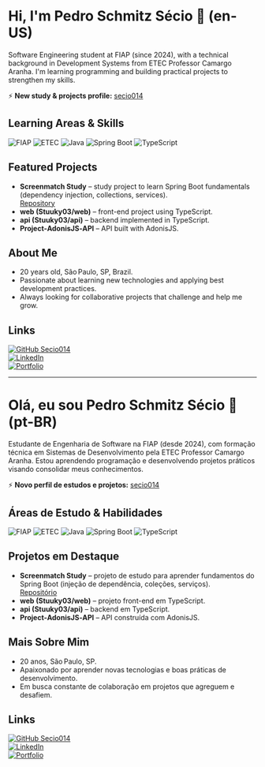 # Hi, I'm Pedro Schmitz Sécio 👋 (en-US)

Software Engineering student at FIAP (since 2024), with a technical background in Development Systems from ETEC Professor Camargo Aranha. I'm learning programming and building practical projects to strengthen my skills.

⚡ **New study & projects profile:** [secio014](https://github.com/secio014)

## Learning Areas & Skills
![FIAP](https://img.shields.io/badge/FIAP-2024-blue)
![ETEC](https://img.shields.io/badge/ETEC-Development%20Systems-orange)
![Java](https://img.shields.io/badge/Java-ED8B00?logo=java&logoColor=white)
![Spring Boot](https://img.shields.io/badge/Spring_Boot-6DB33F?style=for-the-badge&logo=springboot&logoColor=white)
![TypeScript](https://img.shields.io/badge/TypeScript-007ACC?logo=typescript&logoColor=white)

## Featured Projects
- **Screenmatch Study** – study project to learn Spring Boot fundamentals (dependency injection, collections, services).  
  [Repository](https://github.com/secio014/screenmatch-study)
- **web (Stuuky03/web)** – front-end project using TypeScript.  
- **api (Stuuky03/api)** – backend implemented in TypeScript.  
- **Project‑AdonisJS‑API** – API built with AdonisJS.  

## About Me
- 20 years old, São Paulo, SP, Brazil.  
- Passionate about learning new technologies and applying best development practices.  
- Always looking for collaborative projects that challenge and help me grow.

## Links
[![GitHub Secio014](https://img.shields.io/badge/GitHub-secio014-black?logo=github&logoColor=white)](https://github.com/secio014)  
[![LinkedIn](https://img.shields.io/badge/LinkedIn-Pedro%20Schmitz-blue?logo=linkedin&logoColor=white)](https://www.linkedin.com/in/pedro-schmitz014)  
[![Portfolio](https://img.shields.io/badge/Portfolio-secio.tech-0e76a8?logo=website&logoColor=white)](https://secio.tech)

---
# Olá, eu sou Pedro Schmitz Sécio 👋 (pt-BR)

Estudante de Engenharia de Software na FIAP (desde 2024), com formação técnica em Sistemas de Desenvolvimento pela ETEC Professor Camargo Aranha. Estou aprendendo programação e desenvolvendo projetos práticos visando consolidar meus conhecimentos.

⚡ **Novo perfil de estudos e projetos:** [secio014](https://github.com/secio014)

## Áreas de Estudo & Habilidades
![FIAP](https://img.shields.io/badge/FIAP-2024-blue)
![ETEC](https://img.shields.io/badge/ETEC-Desenvolvimento%20de%20Sistemas-orange)
![Java](https://img.shields.io/badge/Java-ED8B00?logo=java&logoColor=white)
![Spring Boot](https://img.shields.io/badge/Spring_Boot-6DB33F?style=for-the-badge&logo=springboot&logoColor=white)
![TypeScript](https://img.shields.io/badge/TypeScript-007ACC?logo=typescript&logoColor=white)

## Projetos em Destaque
- **Screenmatch Study** – projeto de estudo para aprender fundamentos do Spring Boot (injeção de dependência, coleções, serviços).  
  [Repositório](https://github.com/secio014/screenmatch-study)
- **web (Stuuky03/web)** – projeto front-end em TypeScript.  
- **api (Stuuky03/api)** – backend em TypeScript.  
- **Project‑AdonisJS‑API** – API construída com AdonisJS.  

## Mais Sobre Mim
- 20 anos, São Paulo, SP.  
- Apaixonado por aprender novas tecnologias e boas práticas de desenvolvimento.  
- Em busca constante de colaboração em projetos que agreguem e desafiem.

## Links
[![GitHub Secio014](https://img.shields.io/badge/GitHub-secio014-black?logo=github&logoColor=white)](https://github.com/secio014)  
[![LinkedIn](https://img.shields.io/badge/LinkedIn-Pedro%20Schmitz-blue?logo=linkedin&logoColor=white)](https://www.linkedin.com/in/pedro-schmitz014)  
[![Portfolio](https://img.shields.io/badge/Portfólio-secio.tech-0e76a8?logo=website&logoColor=white)](https://secio.tech)
